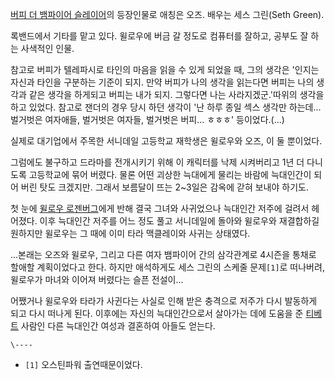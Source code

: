 [버피 더 뱀파이어 슬레이어](%EB%B2%84%ED%94%BC%20%EB%8D%94%20%EB%B1%80%ED%8C%8C%EC%9D%B4%EC%96%B4%20%EC%8A%AC%EB%A0%88%EC%9D%B4%EC%96%B4.md)의 등장인물로 애칭은 오즈. 배우는 세스
그린(Seth Green).

록밴드에서 기타를 맡고 있다. 윌로우에 버금 갈 정도로 컴퓨터를 잘하고, 공부도 잘 하는 사색적인 인물.

참고로 버피가 텔레파시로 타인의 마음을 읽을 수 있게 되었을 때, 그의 생각은 '인지는 자신과 타인을 구분하는 기준이 되지. 만약 버피가
나의 생각을 읽는다면 버피는 나의 생각과 같은 생각을 하게되고 버피는 내가 되지. 그렇다면 나는 사라지겠군.'따위의 생각을 하고 있었다.
참고로 잰더의 경우 당시 하던 생각이 '난 하루 종일 섹스 생각만 하는데... 벌거벗은 여자애들, 벌거벗은 여자들, 벌거벗은 버피...
ㅎㅎㅎ' 등이었다.(...)

실제로 대기업에서 주목한 서니데일 고등학교 재학생은 윌로우와 오즈, 이 둘 뿐이었다.

그럼에도 불구하고 드라마를 전개시키기 위해 이 캐릭터를 낙제 시켜버리고 1년 더 다니도록 고등학교에 묶어 버렸다. 물론 어떤 괴상한 늑대에게
물리는 바람에 늑대인간이 되어 버린 탓도 크겠지만. 그래서 보름달이 뜨는 2~3일은 감옥에 갇혀 보내야 하기도.

첫 눈에 [윌로우 로젠버그](%EC%9C%8C%EB%A1%9C%EC%9A%B0%20%EB%A1%9C%EC%A0%A0%EB%B2%84%EA%B7%B8.md)에게 반해 결국 그녀와 사귀었으나 늑대인간 저주에 걸려서 헤어졌다. 이후 늑대인간 저주를 어느 정도 풀고 서니데일에
돌아와 윌로우와 재결합하길 원하지만 윌로우는 그 때에 이미 타라 맥클레이와 사귀는 상태였다.

...본래는 오즈와 윌로우, 그리고 다른 여자 뱀파이어 간의 삼각관계로 4시즌을 통채로 할애할 계획이었다고 한다. 하지만 애석하게도 세스
그린의 스케줄 문제`[1]`로 떠나버려, 윌로우가 마녀와 이어져 버렸다는 슬픈 전설이...

어쨌거나 윌로우와 타라가 사귄다는 사실로 인해 받은 충격으로 저주가 다시 발동하게 되고 다시 떠나게 된다. 이후에는 자신의 늑대인간으로서
살아가는 데에 도움을 준 [티베트](%ED%8B%B0%EB%B2%A0%ED%8A%B8.md) 사람인 다른 늑대인간 여성과 결혼하여
아들도 얻는다.

`\----`

  * `[1]` 오스틴파워 출연때문이었다.

